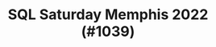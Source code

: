 ---
layout: event
title: "SQL Saturday Memphis 2022 (#1039)"
subtitle: ""
tags: ["Memphis", "Tennessee", "USA", "physical", "2022", "North America"]
thumb: /assets/img/logos/Just_icon_Color_small.png
comments: false
data: SQLSat1039
testevent: 1
---